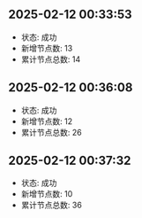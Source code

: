 
## 2025-02-12 00:33:53
- 状态: 成功
- 新增节点数: 13
- 累计节点总数: 14

## 2025-02-12 00:36:08
- 状态: 成功
- 新增节点数: 12
- 累计节点总数: 26

## 2025-02-12 00:37:32
- 状态: 成功
- 新增节点数: 10
- 累计节点总数: 36


